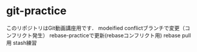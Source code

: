 # git-practice
このリポジトリはGit動画講座用です．
modeified
conflictブランチで変更（コンフリクト発生）
rebase-practiceで更新(rebaseコンフリクト用)
rebase pull 用
stash練習
